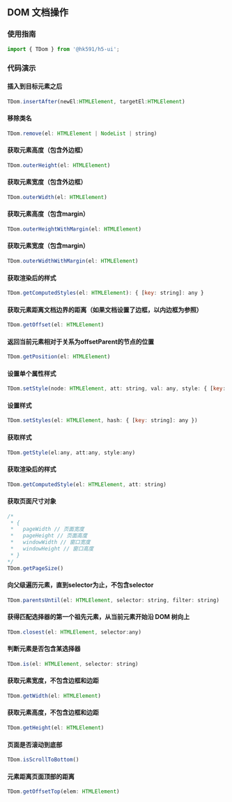 ## DOM 文档操作

### 使用指南

``` javascript
import { TDom } from '@hk591/h5-ui';
```

### 代码演示

#### 插入到目标元素之后

```javascript
TDom.insertAfter(newEl:HTMLElement, targetEl:HTMLElement)
```

#### 移除类名

```javascript
TDom.remove(el: HTMLElement | NodeList | string)
```

#### 获取元素高度（包含外边框）

```javascript
TDom.outerHeight(el: HTMLElement)
```

#### 获取元素宽度（包含外边框）

```javascript
TDom.outerWidth(el: HTMLElement)
```

#### 获取元素高度（包含margin）

```javascript
TDom.outerHeightWithMargin(el: HTMLElement)
```

#### 获取元素宽度（包含margin）

```javascript
TDom.outerWidthWithMargin(el: HTMLElement)
```

#### 获取渲染后的样式

```javascript
TDom.getComputedStyles(el: HTMLElement): { [key: string]: any }
```

#### 获取元素距离文档边界的距离（如果文档设置了边框，以内边框为参照）

```javascript
TDom.getOffset(el: HTMLElement)
```

#### 返回当前元素相对于关系为offsetParent的节点的位置

```javascript
TDom.getPosition(el: HTMLElement)
```

#### 设置单个属性样式

```javascript
TDom.setStyle(node: HTMLElement, att: string, val: any, style: { [key: string]: any })
```

#### 设置样式

```javascript
TDom.setStyles(el: HTMLElement, hash: { [key: string]: any })
```

#### 获取样式

```javascript
TDom.getStyle(el:any, att:any, style:any)
```

#### 获取渲染后的样式

```javascript
TDom.getComputedStyle(el: HTMLElement, att: string)
```

#### 获取页面尺寸对象

```javascript
/*
 * {
 *   pageWidth // 页面宽度
 *   pageHeight // 页面高度
 *   windowWidth // 窗口宽度 
 *   windowHeight // 窗口高度
 * }
*/
TDom.getPageSize()
```

#### 向父级遍历元素，直到selector为止，不包含selector

```javascript
TDom.parentsUntil(el: HTMLElement, selector: string, filter: string)
```

#### 获得匹配选择器的第一个祖先元素，从当前元素开始沿 DOM 树向上

```javascript
TDom.closest(el: HTMLElement, selector:any)
```

#### 判断元素是否包含某选择器

```javascript
TDom.is(el: HTMLElement, selector: string)
```

#### 获取元素宽度，不包含边框和边距

```javascript
TDom.getWidth(el: HTMLElement)
```

#### 获取元素高度，不包含边框和边距

```javascript
TDom.getHeight(el: HTMLElement)
```

#### 页面是否滚动到底部

```javascript
TDom.isScrollToBottom()
```

#### 元素距离页面顶部的距离

```javascript
TDom.getOffsetTop(elem: HTMLElement)
```
